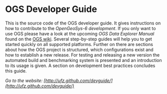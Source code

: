 # OGS Developer Guide #

This is the source code of the OGS developer guide. It gives instructions on how to contribute to the *OpenGeoSys-6 development*. If you only want to use OGS please have a look at the upcoming *OGS Data Explorer Manual* found on the [OGS wiki][ogs_wiki]. Several step-by-step guides will help you to get started quickly on all supported platforms. Further on there are sections about how the OGS project is structured, which configurations exist and how to establish a new release. For testing and releasing a new version the automated build and benchmarking system is presented and an introduction to its usage is given. A section on development best practices concludes this guide.

*Go to the website: [http://ufz.github.com/devguide/](http://ufz.github.com/devguide/)*

[ogs_wiki]:https://svn.ufz.de/ogs